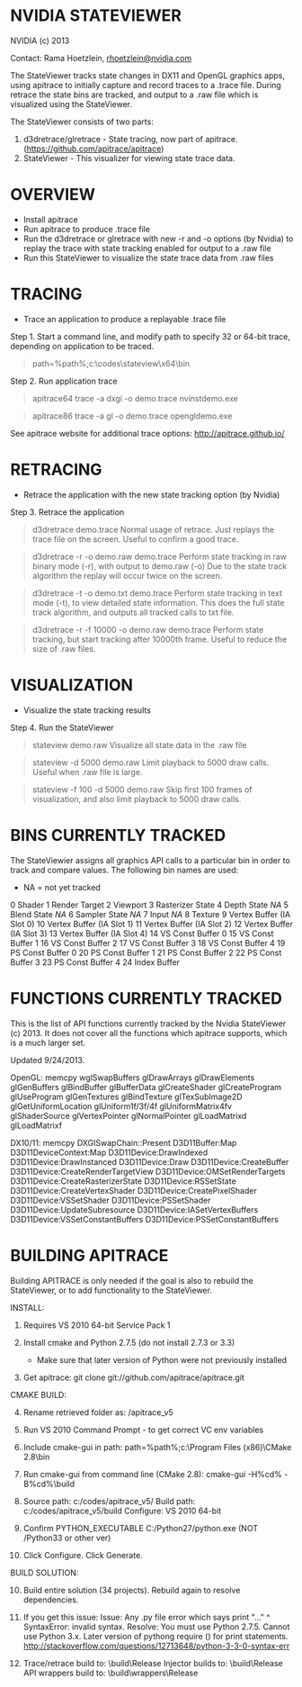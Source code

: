 NVIDIA STATEVIEWER 
===================
NVIDIA (c) 2013

Contact: Rama Hoetzlein, rhoetzlein@nvidia.com

The StateViewer tracks state changes in DX11 and OpenGL graphics apps, 
using apitrace to initially capture and record traces to a .trace file.
During retrace the state bins are tracked, and output to a .raw file 
which is visualized using the StateViewer.

The StateViewer consists of two parts:

1) d3dretrace/glretrace - State tracing, now part of apitrace. (https://github.com/apitrace/apitrace)
2) StateViewer - This visualizer for viewing state trace data.

OVERVIEW
====================
- Install apitrace
- Run apitrace to produce .trace file
- Run the d3dretrace or glretrace with new -r and -o options (by Nvidia) to replay the trace 
  with state tracking enabled for output to a .raw file
- Run this StateViewer to visualize the state trace data from .raw files

TRACING
====================
* Trace an application to produce a replayable .trace file

Step 1. Start a command line, and modify path to specify 32 or 64-bit trace, 
        depending on application to be traced.

   > path=%path%;c:\codes\stateview\x64\bin     

Step 2. Run application trace 

   > apitrace64 trace -a dxgi -o demo.trace nvinstdemo.exe

   > apitrace86 trace -a gl -o demo.trace opengldemo.exe

   See apitrace website for additional trace options: http://apitrace.github.io/ 


RETRACING 
=====================
* Retrace the application with the new state tracking option (by Nvidia)

Step 3. Retrace the application

   > d3dretrace demo.trace
   Normal usage of retrace. Just replays the trace file on the screen. 
   Useful to confirm a good trace.

   > d3dretrace -r -o demo.raw demo.trace
   Perform state tracking in raw binary mode (-r), with output to demo.raw (-o)
   Due to the state track algorithm the replay will occur twice on the screen.

   > d3dretrace -t -o demo.txt demo.trace
   Perform state tracking in text mode (-t), to view detailed state information.
   This does the full state track algorithm, and outputs all tracked calls to txt file.

   > d3dretrace -r -f 10000 -o demo.raw demo.trace
   Perform state tracking, but start tracking after 10000th frame. 
   Useful to reduce the size of .raw files.

VISUALIZATION
======================
* Visualize the state tracking results

Step 4. Run the StateViewer

   > stateview demo.raw
   Visualize all state data in the .raw file

   > stateview -d 5000 demo.raw
   Limit playback to 5000 draw calls. Useful when .raw file is large.

   > stateview -f 100 -d 5000 demo.raw
   Skip first 100 frames of visualization, and also limit playback to 5000 draw calls.


BINS CURRENTLY TRACKED
======================
The StateViewier assigns all graphics API calls to a particular bin in order
to track and compare values. The following bin names are used:
 * NA = not yet tracked

0	Shader
1	Render Target
2	Viewport
3	Rasterizer State
4	Depth State *NA*
5	Blend State *NA*
6	Sampler State *NA*
7	Input  *NA*
8	Texture
9	Vertex Buffer (IA Slot 0)
10	Vertex Buffer (IA Slot 1)
11	Vertex Buffer (IA Slot 2)
12	Vertex Buffer (IA Slot 3)
13	Vertex Buffer (IA Slot 4)
14	VS Const Buffer 0
15	VS Const Buffer 1
16	VS Const Buffer 2
17	VS Const Buffer 3
18	VS Const Buffer 4
19	PS Const Buffer 0
20	PS Const Buffer 1
21	PS Const Buffer 2
22	PS Const Buffer 3
23	PS Const Buffer 4
24	Index Buffer


FUNCTIONS CURRENTLY TRACKED
===========================
This is the list of API functions currently tracked 
by the Nvidia StateViewer (c) 2013. 
It does not cover all the functions which apitrace supports, which is a
much larger set. 

Updated 9/24/2013.

OpenGL:
 memcpy
 wglSwapBuffers
 glDrawArrays
 glDrawElements
 glGenBuffers
 glBindBuffer
 glBufferData
 glCreateShader
 glCreateProgram
 glUseProgram
 glGenTextures
 glBindTexture
 glTexSubImage2D
 glGetUniformLocation
 glUniform1f/3f/4f
 glUniformMatrix4fv
 glShaderSource
 glVertexPointer
 glNormalPointer
 glLoadMatrixd
 glLoadMatrixf

DX10/11:
 memcpy
 DXGISwapChain::Present
 D3D11Buffer:Map
 D3D11DeviceContext:Map
 D3D11Device:DrawIndexed
 D3D11Device:DrawInstanced
 D3D11Device:Draw
 D3D11Device:CreateBuffer
 D3D11Device:CreateRenderTargetView
 D3D11Device:OMSetRenderTargets
 D3D11Device:CreateRasterizerState
 D3D11Device:RSSetState
 D3D11Device:CreateVertexShader
 D3D11Device:CreatePixelShader
 D3D11Device:VSSetShader
 D3D11Device:PSSetShader
 D3D11Device:UpdateSubresource
 D3D11Device:IASetVertexBuffers
 D3D11Device:VSSetConstantBuffers
 D3D11Device:PSSetConstantBuffers
 

BUILDING APITRACE
==================
Building APITRACE is only needed if the goal is also to rebuild the StateViewer,
or to add functionality to the StateViewer.

INSTALL:

1. Requires VS 2010 64-bit Service Pack 1

2. Install cmake and Python 2.7.5 (do not install 2.7.3 or 3.3)
    * Make sure that later version of Python were not previously installed

3. Get apitrace: 
      git clone git://github.com/apitrace/apitrace.git

CMAKE BUILD:

4. Rename retrieved folder as: /apitrace_v5

5. Run VS 2010 Command Prompt - to get correct VC env variables

6. Include cmake-gui in path: path=%path%;c:\Program Files (x86)\CMake 2.8\bin

7. Run cmake-gui from command line (CMake 2.8): 
	cmake-gui -H%cd% -B%cd%\build

8. Source path: c:/codes/apitrace_v5/
   Build path:  c:/codes/apitrace_v5/build
   Configure:   VS 2010 64-bit 

9. Confirm PYTHON_EXECUTABLE	C:/Python27/python.exe  (NOT /Python33 or other ver)

11. Click Configure. Click Generate.

BUILD SOLUTION:

10. Build entire solution (34 projects). Rebuild again to resolve dependencies.


11. If you get this issue:
	Issue:	Any .py file error which says
		print "..." ^
		SyntaxError: invalid syntax.
	Resolve: You must use Python 2.7.5. Cannot use Python 3.x. 
  		Later version of pythong require () for print statements.
		http://stackoverflow.com/questions/12713648/python-3-3-0-syntax-err
12. Trace/retrace build to:	\build\Release
    Injector builds to:		\build\Release
    API wrappers build to:	\build\wrappers\Release



